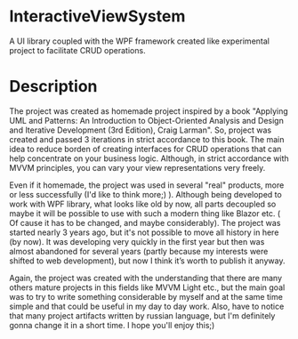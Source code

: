 # InteractiveViewSystem
A UI library coupled with the WPF framework created like experimental project to facilitate CRUD operations.

# Description
The project was created as homemade project inspired by a book "Applying UML and Patterns: An Introduction to Object-Oriented Analysis and Design and Iterative Development (3rd Edition), Craig Larman". So, project was created and passed 3 iterations  in strict accordance to this book. The main idea to reduce borden of creating interfaces for CRUD operations  that can help concentrate on your business logic. Although, in strict accordance with  MVVM principles, you can vary your view representations very freely.

Even if it homemade, the project was used in several "real" products, more or less successfully (I'd like to think more;) ). Although being developed to work with WPF library, what looks like old by now,  all parts decoupled so maybe it will be possible to use with such a modern thing like Blazor etc. ( Of cause it has to be changed, and maybe considerably).
The project was started nearly 3 years ago, but it's not possible to move all history in here (by now). It was developing very quickly in the first year but then was almost abandoned for several years (partly because my interests were shifted to web development), but now I think it’s worth to publish it anyway.

Again, the project was created with the understanding that there are many  others mature projects in this fields like MVVM Light etc., but the main goal was to try to write something considerable by myself and at the same time simple and that could be useful in my day to day work.
Also, have to notice that many project artifacts written by russian language, but I'm definitely gonna change it in a short time.
I hope you'll enjoy this;)

